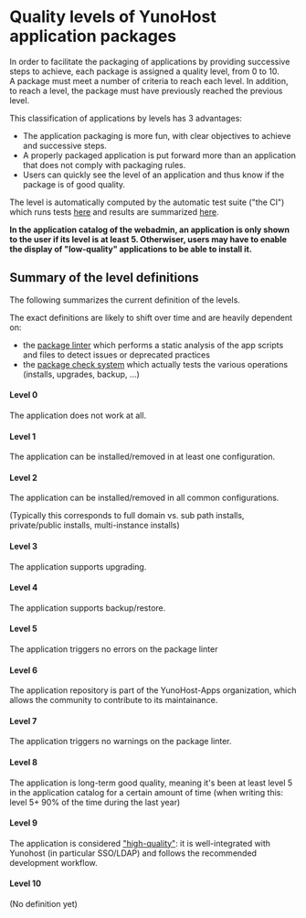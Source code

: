 # Quality levels of YunoHost application packages

In order to facilitate the packaging of applications by providing successive steps to achieve, each package is assigned a quality level, from 0 to 10.  
A package must meet a number of criteria to reach each level. In addition, to reach a level, the package must have previously reached the previous level.

This classification of applications by levels has 3 advantages:
- The application packaging is more fun, with clear objectives to achieve and successive steps.
- A properly packaged application is put forward more than an application that does not comply with packaging rules.
- Users can quickly see the level of an application and thus know if the package is of good quality.

The level is automatically computed by the automatic test suite ("the CI") which runs tests [here](https://ci-apps.yunohost.org/ci/) and results are summarized [here](https://dash.yunohost.org/appci/branch/stable).

<div class="alert alert-info">
<b>
In the application catalog of the webadmin, an application is only shown to the user if its level is at least 5. Otherwiser, users may have to enable the display of "low-quality" applications to be able to install it.
</b>
</div>

## Summary of the level definitions

The following summarizes the current definition of the levels.

The exact definitions are likely to shift over time and are heavily dependent on:
- the [package linter](https://github.com/YunoHost/package_linter) which performs a static analysis of the app scripts and files to detect issues or deprecated practices
- the [package check system](https://github.com/YunoHost/package_check) which actually tests the various operations (installs, upgrades, backup, ...)

#### Level 0

The application does not work at all.

#### Level 1

The application can be installed/removed in at least one configuration.

#### Level 2

The application can be installed/removed in all common configurations.

(Typically this corresponds to full domain vs. sub path installs, private/public
installs, multi-instance installs)

#### Level 3

The application supports upgrading.

#### Level 4

The application supports backup/restore.

#### Level 5

The application triggers no errors on the package linter

#### Level 6

The application repository is part of the YunoHost-Apps organization, which allows the community to contribute to its maintainance.

#### Level 7

The application triggers no warnings on the package linter.

#### Level 8

The application is long-term good quality, meaning it's been at least level 5 in the application catalog for a certain amount of time (when writing this: level 5+ 90% of the time during the last year)

#### Level 9

The application is considered ["high-quality"](https://github.com/YunoHost/apps/blob/master/hq_validation_template.md): it is well-integrated with Yunohost (in particular SSO/LDAP) and follows the recommended development workflow.

#### Level 10

(No definition yet)


